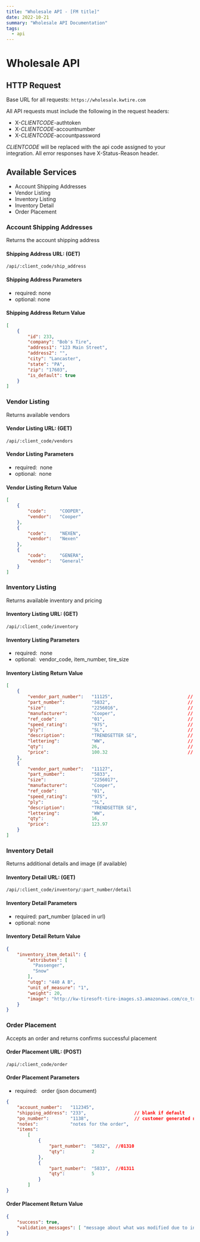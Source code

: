 ```yaml
---
title: "Wholesale API - [FM title]"
date: 2022-10-21
summary: "Wholesale API Documentation"
tags:
  - api
---
```


# Wholesale API

## HTTP Request

Base URL for all requests: `https://wholesale.kwtire.com`

All API requests must include the following in the request headers:

- X-*CLIENTCODE*-authtoken
- X-*CLIENTCODE*-accountnumber
- X-*CLIENTCODE*-accountpassword
  
*CLIENTCODE* will be replaced with the api code assigned to your integration.
All error responses have X-Status-Reason header.

## Available Services

- Account Shipping Addresses
- Vendor Listing
- Inventory Listing
- Inventory Detail
- Order Placement

### Account Shipping Addresses
  
Returns the account shipping address
  
#### Shipping Address URL: (GET)

`/api/:client_code/ship_address`

#### Shipping Address Parameters

- required: none
- optional: none

#### Shipping Address Return Value

```json
[
    {
        "id": 233,
        "company": "Bob's Tire",
        "address1": "123 Main Street",
        "address2": "",
        "city": "Lancaster",
        "state": "PA",
        "zip": "17603",
        "is_default": true
    }
]
```

### Vendor Listing

Returns available vendors

#### Vendor Listing URL: (GET)

`/api/:client_code/vendors`

#### Vendor Listing Parameters

- required:  none
- optional:  none

#### Vendor Listing Return Value

```json
[
    {
        "code":     "COOPER",
        "vendor":   "Cooper"
    },
    {
        "code":     "NEXEN",
        "vendor":   "Nexen"
    },
    {
        "code":     "GENERA",
        "vendor":   "General"
    }
]
```

### Inventory Listing

Returns available inventory and pricing

#### Inventory Listing URL: (GET)

`/api/:client_code/inventory`

#### Inventory Listing Parameters

- required:  none
- optional:  vendor_code, item_number, tire_size

#### Inventory Listing Return Value

```json
[
    {
        "vendor_part_number":   "11125",                            // part number
        "part_number":          "5832",                             // inventory id
        "size":                 "2256016",                          // tire size
        "manufacturer":         "Cooper",                           // vendor
        "ref_code":             "01",                               // division code
        "speed_rating":         "97S",                              // speed rating
        "ply":                  "SL",                               // ply
        "description":          "TRENDSETTER SE",                   // description
        "lettering":            "WW",                               // lettering code
        "qty":                  26,                                 // calculated
        "price":                100.32                              // calculated
    },
    {
        "vendor_part_number":   "11127",
        "part_number":          "5833",
        "size":                 "2256017",
        "manufacturer":         "Cooper",
        "ref_code":             "01",
        "speed_rating":         "97S",
        "ply":                  "SL",
        "description":          "TRENDSETTER SE",
        "lettering":            "WW",
        "qty":                  16,
        "price":                123.97
    }
]
```

### Inventory Detail

Returns additional details and image (if available)

#### Inventory Detail URL: (GET)

`/api/:client_code/inventory/:part_number/detail`

#### Inventory Detail Parameters

- required: part_number (placed in url)
- optional: none

#### Inventory Detail Return Value

```json
{
    "inventory_item_detail": {
        "attributes": [
          "Passenger",
          "Snow"
        ],
        "utqg": "440 A B",
        "unit_of_measure": "1",
        "weight": 20,
        "image": "http://kw-tiresoft-tire-images.s3.amazonaws.com/co_trendsetter_se_l.jpg"
    }
}
```

### Order Placement

Accepts an order and returns confirms successful placement

#### Order Placement URL: (POST)

`/api/:client_code/order`

#### Order Placement Parameters

- required:   order (json document)

```json
{
    "account_number":   "112345",
    "shipping_address": "233",                  // blank if default
    "po_number":        "1138",                 // customer generated number
    "notes":            "notes for the order",
    "items":
        [
            {
                "part_number":  "5832",  //01310
                "qty":          2
            },
            {
                "part_number":  "5833",  //01311
                "qty":          5
            }
        ]
}
```

#### Order Placement Return Value

```json
{
    "success": true,
    "validation_messages": [ "message about what was modified due to invalid quantities" ]
}
```
